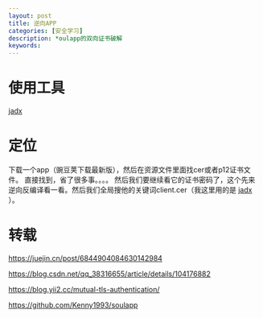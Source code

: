 ```yaml
---
layout: post
title: 逆向APP
categories: [安全学习]
description: *oulapp的双向证书破解
keywords:  
---
```


# 使用工具

[jadx](https://github.com/skylot/jadx/releases)

# 定位
下载一个app（豌豆荚下载最新版），然后在资源文件里面找cer或者p12证书文件。
直接找到，省了很多事。。。。 然后我们要继续看它的证书密码了，这个先来逆向反编译看一看。然后我们全局搜他的关键词client.cer（我这里用的是 [jadx](https://github.com/skylot/jadx/releases) ）。


# 转载
https://juejin.cn/post/6844904084630142984

https://blog.csdn.net/qq_38316655/article/details/104176882


https://blog.yii2.cc/mutual-tls-authentication/

https://github.com/Kenny1993/soulapp